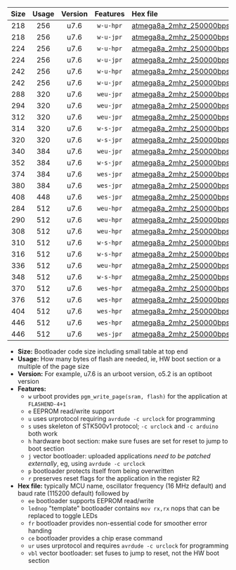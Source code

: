 |Size|Usage|Version|Features|Hex file|
|:-:|:-:|:-:|:-:|:--|
|218|256|u7.6|`w-u-hpr`|[atmega8a_2mhz_250000bps_ur.hex](https://raw.githubusercontent.com/stefanrueger/urboot/main/bootloaders/atmega8a/fcpu_2mhz/250000_bps/atmega8a_2mhz_250000bps_ur.hex)|
|218|256|u7.6|`w-u-jpr`|[atmega8a_2mhz_250000bps_ur_vbl.hex](https://raw.githubusercontent.com/stefanrueger/urboot/main/bootloaders/atmega8a/fcpu_2mhz/250000_bps/atmega8a_2mhz_250000bps_ur_vbl.hex)|
|224|256|u7.6|`w-u-hpr`|[atmega8a_2mhz_250000bps_lednop_ur.hex](https://raw.githubusercontent.com/stefanrueger/urboot/main/bootloaders/atmega8a/fcpu_2mhz/250000_bps/atmega8a_2mhz_250000bps_lednop_ur.hex)|
|224|256|u7.6|`w-u-jpr`|[atmega8a_2mhz_250000bps_lednop_ur_vbl.hex](https://raw.githubusercontent.com/stefanrueger/urboot/main/bootloaders/atmega8a/fcpu_2mhz/250000_bps/atmega8a_2mhz_250000bps_lednop_ur_vbl.hex)|
|242|256|u7.6|`w-u-hpr`|[atmega8a_2mhz_250000bps_lednop_fr_ur.hex](https://raw.githubusercontent.com/stefanrueger/urboot/main/bootloaders/atmega8a/fcpu_2mhz/250000_bps/atmega8a_2mhz_250000bps_lednop_fr_ur.hex)|
|242|256|u7.6|`w-u-jpr`|[atmega8a_2mhz_250000bps_lednop_fr_ur_vbl.hex](https://raw.githubusercontent.com/stefanrueger/urboot/main/bootloaders/atmega8a/fcpu_2mhz/250000_bps/atmega8a_2mhz_250000bps_lednop_fr_ur_vbl.hex)|
|288|320|u7.6|`weu-jpr`|[atmega8a_2mhz_250000bps_ee_ur_vbl.hex](https://raw.githubusercontent.com/stefanrueger/urboot/main/bootloaders/atmega8a/fcpu_2mhz/250000_bps/atmega8a_2mhz_250000bps_ee_ur_vbl.hex)|
|294|320|u7.6|`weu-jpr`|[atmega8a_2mhz_250000bps_ee_lednop_ur_vbl.hex](https://raw.githubusercontent.com/stefanrueger/urboot/main/bootloaders/atmega8a/fcpu_2mhz/250000_bps/atmega8a_2mhz_250000bps_ee_lednop_ur_vbl.hex)|
|312|320|u7.6|`weu-jpr`|[atmega8a_2mhz_250000bps_ee_lednop_fr_ur_vbl.hex](https://raw.githubusercontent.com/stefanrueger/urboot/main/bootloaders/atmega8a/fcpu_2mhz/250000_bps/atmega8a_2mhz_250000bps_ee_lednop_fr_ur_vbl.hex)|
|314|320|u7.6|`w-s-jpr`|[atmega8a_2mhz_250000bps_vbl.hex](https://raw.githubusercontent.com/stefanrueger/urboot/main/bootloaders/atmega8a/fcpu_2mhz/250000_bps/atmega8a_2mhz_250000bps_vbl.hex)|
|320|320|u7.6|`w-s-jpr`|[atmega8a_2mhz_250000bps_lednop_vbl.hex](https://raw.githubusercontent.com/stefanrueger/urboot/main/bootloaders/atmega8a/fcpu_2mhz/250000_bps/atmega8a_2mhz_250000bps_lednop_vbl.hex)|
|340|384|u7.6|`weu-jpr`|[atmega8a_2mhz_250000bps_ee_lednop_fr_ce_ur_vbl.hex](https://raw.githubusercontent.com/stefanrueger/urboot/main/bootloaders/atmega8a/fcpu_2mhz/250000_bps/atmega8a_2mhz_250000bps_ee_lednop_fr_ce_ur_vbl.hex)|
|352|384|u7.6|`w-s-jpr`|[atmega8a_2mhz_250000bps_lednop_fr_vbl.hex](https://raw.githubusercontent.com/stefanrueger/urboot/main/bootloaders/atmega8a/fcpu_2mhz/250000_bps/atmega8a_2mhz_250000bps_lednop_fr_vbl.hex)|
|374|384|u7.6|`wes-jpr`|[atmega8a_2mhz_250000bps_ee_vbl.hex](https://raw.githubusercontent.com/stefanrueger/urboot/main/bootloaders/atmega8a/fcpu_2mhz/250000_bps/atmega8a_2mhz_250000bps_ee_vbl.hex)|
|380|384|u7.6|`wes-jpr`|[atmega8a_2mhz_250000bps_ee_lednop_vbl.hex](https://raw.githubusercontent.com/stefanrueger/urboot/main/bootloaders/atmega8a/fcpu_2mhz/250000_bps/atmega8a_2mhz_250000bps_ee_lednop_vbl.hex)|
|408|448|u7.6|`wes-jpr`|[atmega8a_2mhz_250000bps_ee_lednop_fr_vbl.hex](https://raw.githubusercontent.com/stefanrueger/urboot/main/bootloaders/atmega8a/fcpu_2mhz/250000_bps/atmega8a_2mhz_250000bps_ee_lednop_fr_vbl.hex)|
|284|512|u7.6|`weu-hpr`|[atmega8a_2mhz_250000bps_ee_ur.hex](https://raw.githubusercontent.com/stefanrueger/urboot/main/bootloaders/atmega8a/fcpu_2mhz/250000_bps/atmega8a_2mhz_250000bps_ee_ur.hex)|
|290|512|u7.6|`weu-hpr`|[atmega8a_2mhz_250000bps_ee_lednop_ur.hex](https://raw.githubusercontent.com/stefanrueger/urboot/main/bootloaders/atmega8a/fcpu_2mhz/250000_bps/atmega8a_2mhz_250000bps_ee_lednop_ur.hex)|
|308|512|u7.6|`weu-hpr`|[atmega8a_2mhz_250000bps_ee_lednop_fr_ur.hex](https://raw.githubusercontent.com/stefanrueger/urboot/main/bootloaders/atmega8a/fcpu_2mhz/250000_bps/atmega8a_2mhz_250000bps_ee_lednop_fr_ur.hex)|
|310|512|u7.6|`w-s-hpr`|[atmega8a_2mhz_250000bps.hex](https://raw.githubusercontent.com/stefanrueger/urboot/main/bootloaders/atmega8a/fcpu_2mhz/250000_bps/atmega8a_2mhz_250000bps.hex)|
|316|512|u7.6|`w-s-hpr`|[atmega8a_2mhz_250000bps_lednop.hex](https://raw.githubusercontent.com/stefanrueger/urboot/main/bootloaders/atmega8a/fcpu_2mhz/250000_bps/atmega8a_2mhz_250000bps_lednop.hex)|
|336|512|u7.6|`weu-hpr`|[atmega8a_2mhz_250000bps_ee_lednop_fr_ce_ur.hex](https://raw.githubusercontent.com/stefanrueger/urboot/main/bootloaders/atmega8a/fcpu_2mhz/250000_bps/atmega8a_2mhz_250000bps_ee_lednop_fr_ce_ur.hex)|
|348|512|u7.6|`w-s-hpr`|[atmega8a_2mhz_250000bps_lednop_fr.hex](https://raw.githubusercontent.com/stefanrueger/urboot/main/bootloaders/atmega8a/fcpu_2mhz/250000_bps/atmega8a_2mhz_250000bps_lednop_fr.hex)|
|370|512|u7.6|`wes-hpr`|[atmega8a_2mhz_250000bps_ee.hex](https://raw.githubusercontent.com/stefanrueger/urboot/main/bootloaders/atmega8a/fcpu_2mhz/250000_bps/atmega8a_2mhz_250000bps_ee.hex)|
|376|512|u7.6|`wes-hpr`|[atmega8a_2mhz_250000bps_ee_lednop.hex](https://raw.githubusercontent.com/stefanrueger/urboot/main/bootloaders/atmega8a/fcpu_2mhz/250000_bps/atmega8a_2mhz_250000bps_ee_lednop.hex)|
|404|512|u7.6|`wes-hpr`|[atmega8a_2mhz_250000bps_ee_lednop_fr.hex](https://raw.githubusercontent.com/stefanrueger/urboot/main/bootloaders/atmega8a/fcpu_2mhz/250000_bps/atmega8a_2mhz_250000bps_ee_lednop_fr.hex)|
|446|512|u7.6|`wes-hpr`|[atmega8a_2mhz_250000bps_ee_lednop_fr_ce.hex](https://raw.githubusercontent.com/stefanrueger/urboot/main/bootloaders/atmega8a/fcpu_2mhz/250000_bps/atmega8a_2mhz_250000bps_ee_lednop_fr_ce.hex)|
|446|512|u7.6|`wes-jpr`|[atmega8a_2mhz_250000bps_ee_lednop_fr_ce_vbl.hex](https://raw.githubusercontent.com/stefanrueger/urboot/main/bootloaders/atmega8a/fcpu_2mhz/250000_bps/atmega8a_2mhz_250000bps_ee_lednop_fr_ce_vbl.hex)|

- **Size:** Bootloader code size including small table at top end
- **Usage:** How many bytes of flash are needed, ie, HW boot section or a multiple of the page size
- **Version:** For example, u7.6 is an urboot version, o5.2 is an optiboot version
- **Features:**
  + `w` urboot provides `pgm_write_page(sram, flash)` for the application at `FLASHEND-4+1`
  + `e` EEPROM read/write support
  + `u` uses urprotocol requiring `avrdude -c urclock` for programming
  + `s` uses skeleton of STK500v1 protocol; `-c urclock` and `-c arduino` both work
  + `h` hardware boot section: make sure fuses are set for reset to jump to boot section
  + `j` vector bootloader: uploaded applications *need to be patched externally*, eg, using `avrdude -c urclock`
  + `p` bootloader protects itself from being overwritten
  + `r` preserves reset flags for the application in the register R2
- **Hex file:** typically MCU name, oscillator frequency (16 MHz default) and baud rate (115200 default) followed by
  + `ee` bootloader supports EEPROM read/write
  + `lednop` "template" bootloader contains `mov rx,rx` nops that can be replaced to toggle LEDs
  + `fr` bootloader provides non-essential code for smoother error handing
  + `ce` bootloader provides a chip erase command
  + `ur` uses urprotocol and requires `avrdude -c urclock` for programming
  + `vbl` vector bootloader: set fuses to jump to reset, not the HW boot section
